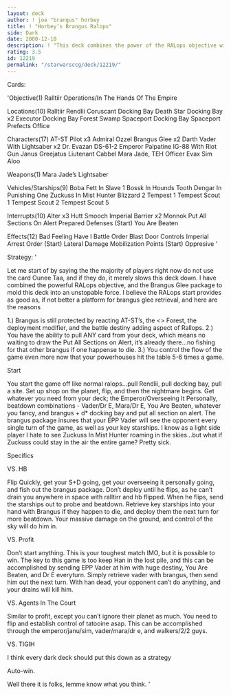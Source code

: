 ```yaml
---
layout: deck
author: ! joe "brangus" horbey
title: ! "Horbey’s Brangus Ralops"
side: Dark
date: 2000-12-10
description: ! "This deck combines the power of the RALops objective with the awesome retrieval ability of brangus glee."
rating: 3.5
id: 12219
permalink: "/starwarsccg/deck/12219/"
---
```

Cards: 

'Objective(1)
Ralltiir Operations/In The Hands Of The Empire

Locations(10)
Ralltiir
Rendlii
Coruscant Docking Bay
Death Star Docking Bay x2
Executor Docking Bay
 Forest
 Swamp
 Spaceport Docking Bay
 Spaceport Prefects Office

Characters(17)
AT-ST Pilot x3
Admiral Ozzel
Brangus Glee x2
Darth Vader With Lightsaber x2
Dr. Evazan
DS-61-2
Emperor Palpatine
IG-88 With Riot Gun
Janus Greejatus
Liutenant Cabbel
Mara Jade, TEH
Officer Evax
Sim Aloo

Weapons(1)
Mara Jade’s Lightsaber

Vehicles/Starships(9)
Boba Fett In Slave 1
Bossk In Hounds Tooth
Dengar In Punishing One
Zuckuss In Mist Hunter
Blizzard 2
Tempest 1
Tempest Scout 1
Tempest Scout 2
Tempest Scout 5

Interrupts(10)
Alter x3
Hutt Smooch
Imperial Barrier x2
Monnok
Put All Sections On Alert
Prepared Defenses (Start)
You Are Beaten

Effects(12)
Bad Feeling Have I
Battle Order
Blast Door Controls
Imperial Arrest Order (Start)
Lateral Damage
Mobilization Points (Start)
Oppresive  '

Strategy: '

  Let me start of by saying the the majority of players right now do not use the card Ounee Taa, and if they do, it merely slows this deck down. I have combined the powerful RALops objective, and the Brangus Glee package to mold this deck into an unstopable force. I believe the RALops start provides as good as, if not better a platform for brangus glee retrieval, and here are the reasons

1.) Brangus is still protected by reacting AT-ST’s, the <> Forest, the deployment modifier, and the battle destiny adding aspect of Rallops.
2.) You have the ability to pull ANY card from your deck, which means no waiting to draw the Put All Sections on Alert, it’s already there...no fishing for that other brangus if one happense to die.
3.) You control the flow of the game even more now that your powerhouses hit the table 5-6 times a game.

Start

You start the game off like normal ralops...pull Rendlii, pull docking bay, pull a site. Set up shop on the planet, flip, and then the nightmare begins. Get whatever you need from your deck; the Emperor/Overseeing It Personally, beatdown combinations - Vader/Dr E, Mara/Dr E, You Are Beaten, whatever you fancy, and brangus + d* docking bay and put all section on alert. The brangus package insures that your EPP Vader will see the opponent every single turn of the game, as well as your key starships. I know as a light side player I hate to see Zuckuss In Mist Hunter roaming in the skies...but what if Zuckuss could stay in the air the entire game? Pretty sick.

Specifics

VS. HB

Flip Quickly, get your S+D going, get your overseeing it personally going, and fish out the brangus package. Don’t deploy until he flips, as he can’t drain you anywhere in space with ralltirr and hb flipped. When he flips, send the starships out to probe and beatdown. Retrieve key starships into your hand with Brangus if they happen to die, and deploy them the next turn for more beatdown. Your massive damage on the ground, and control of the sky will do him in.

VS. Profit

Don’t start anything. This is your toughest match IMO, but it is possible to win. The key to this game is too keep Han in the lost pile, and this can be accomplished by sending EPP Vader at him with huge destiny, You Are Beaten, and Dr E everyturn. Simply retrieve vader with brangus, then send him out the next turn. With han dead, your opponent can’t do anything, and your drains will kill him.

VS. Agents In The Court

Similar to profit, except you can’t ignore their planet as much. You need to flip and establish control of tatooine asap. This can be accomplished through the emperor/janu/sim, vader/mara/dr e, and walkers/2/2 guys.

VS. TIGIH

I think every dark deck should put this down as a strategy

Auto-win.

Well there it is folks, lemme know what you think. '
